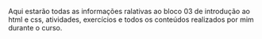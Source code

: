 Aqui estarão todas as informações ralativas ao bloco 03 de introdução ao html e css, atividades, exercícios e todos os conteúdos realizados por mim durante o curso.
